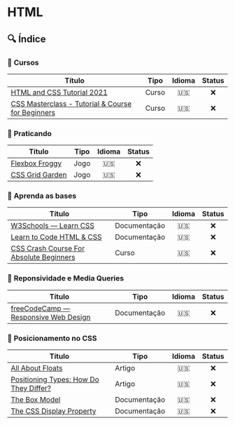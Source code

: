 # HTML

## 🔍 Índice

### 📁 **Cursos**

| Título      | Tipo | Idioma      | Status  |
| ---------- | ---------- | :------: | :-----: |
| [HTML and CSS Tutorial 2021](https://www.youtube.com/watch?v=D-h8L5hgW-w&ab_channel=DesignCourse) | Curso | 🇺🇸 | ❌ |
| [CSS Masterclass - Tutorial & Course for Beginners](https://www.youtube.com/watch?v=FqmB-Zj2-PA&ab_channel=ChrisCourses) | Curso | 🇺🇸 | ❌ |

### 📁 **Praticando**

| Título      | Tipo | Idioma      | Status  |
| ---------- | ---------- | :------: | :-----: |
| [Flexbox Froggy](https://flexboxfroggy.com/) | Jogo | 🇺🇸 | ❌ |
| [CSS Grid Garden](https://cssgridgarden.com/) | Jogo | 🇺🇸 | ❌ |

### 📁 **Aprenda as bases**

| Título      | Tipo | Idioma      | Status  |
| ---------- | ---------- | :------: | :-----: |
| [W3Schools — Learn CSS](https://www.w3schools.com/css/) | Documentação | 🇺🇸 | ❌ |
| [Learn to Code HTML & CSS](https://learn.shayhowe.com/html-css/building-your-first-web-page/) | Documentação | 🇺🇸 | ❌ |
| [CSS Crash Course For Absolute Beginners](https://www.youtube.com/watch?v=yfoY53QXEnI&ab_channel=TraversyMedia) | Curso | 🇺🇸 | ❌ |


### 📁 **Reponsividade e Media Queries**

| Título      | Tipo | Idioma      | Status  |
| ---------- | ---------- | :------: | :-----: |
| [freeCodeCamp — Responsive Web Design](https://www.freecodecamp.org/learn/responsive-web-design/) | Documentação | 🇺🇸 | ❌ |

### 📁 **Posicionamento no CSS**

| Título      | Tipo | Idioma      | Status  |
| ---------- | ---------- | :------: | :-----: |
| [All About Floats](https://css-tricks.com/all-about-floats/) | Artigo | 🇺🇸 | ❌ |
| [Positioning Types: How Do They Differ?](https://css-tricks.com/absolute-relative-fixed-positioining-how-do-they-differ/) | Artigo | 🇺🇸 | ❌ |
| [The Box Model](https://developer.mozilla.org/en-US/docs/Learn/CSS/Building_blocks/The_box_model) | Documentação | 🇺🇸 | ❌ |
| [The CSS Display Property](https://www.freecodecamp.org/news/the-css-display-property-display-none-display-table-inline-block-and-more/) | Documentação | 🇺🇸 | ❌ |


